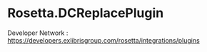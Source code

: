 # Rosetta.DCReplacePlugin

Developer Network : https://developers.exlibrisgroup.com/rosetta/integrations/plugins
